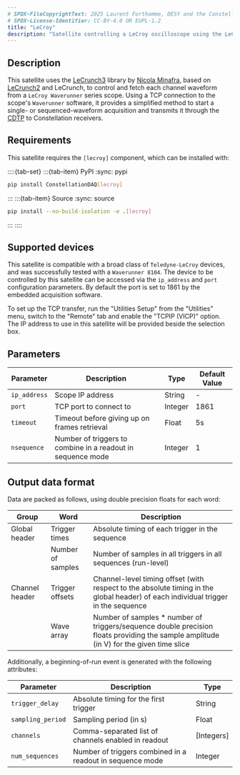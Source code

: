 ```yaml
---
# SPDX-FileCopyrightText: 2025 Laurent Forthomme, DESY and the Constellation authors
# SPDX-License-Identifier: CC-BY-4.0 OR EUPL-1.2
title: "LeCroy"
description: "Satellite controlling a LeCroy oscilloscope using the LeCrunch library"
---
```


## Description

This satellite uses the [LeCrunch3](https://github.com/nminafra/LeCrunch3) library by [Nicola Minafra](https://github.com/nminafra),
based on [LeCrunch2](https://github.com/BenLand100/LeCrunch2) and LeCrunch, to control and fetch each channel waveform from a `LeCroy Waverunner` series scope.
Using a TCP connection to the scope's `Waverunner` software, it provides a simplified method to start a single- or sequenced-waveform acquisition
and transmits it through the [CDTP](https://constellation.pages.desy.de/protocols/cdtp.html) to Constellation receivers.

## Requirements

This satellite requires the `[lecroy]` component, which can be installed with:

::::{tab-set}
:::{tab-item} PyPI
:sync: pypi

```sh
pip install ConstellationDAQ[lecroy]
```

:::
:::{tab-item} Source
:sync: source

```sh
pip install --no-build-isolation -e .[lecroy]
```

:::
::::


## Supported devices

This satellite is compatible with a broad class of `Teledyne-LeCroy` devices, and was successfully tested with a `Waverunner 8104`.
The device to be controlled by this satellite can be accessed via the `ip_address` and `port` configuration parameters.
By default the port is set to 1861 by the embedded acquisition software.

To set up the TCP transfer, run the "Utilities Setup" from the "Utilities" menu, switch to the "Remote" tab and enable the "TCPIP (VICP)" option.
The IP address to use in this satellite will be provided beside the selection box.

## Parameters

| Parameter | Description | Type | Default Value |
|-----------|-------------|------|---------------|
| `ip_address` | Scope IP address | String | - |
| `port` | TCP port to connect to | Integer | 1861 |
| `timeout` | Timeout before giving up on frames retrieval | Float | 5s |
| `nsequence` | Number of triggers to combine in a readout in sequence mode | Integer | 1 |

## Output data format

Data are packed as follows, using double precision floats for each word:

| Group | Word | Description |
|-------|------|-------------|
| Global header | Trigger times | Absolute timing of each trigger in the sequence |
|| Number of samples | Number of samples in all triggers in all sequences (run-level) |
| Channel header | Trigger offsets | Channel-level timing offset (with respect to the absolute timing in the global header) of each individual trigger in the sequence |
|| Wave array | Number of samples * number of triggers/sequence double precision floats providing the sample amplitude (in V) for the given time slice |

Additionally, a beginning-of-run event is generated with the following attributes:

| Parameter | Description | Type |
|-----------|-------------|------|
| `trigger_delay` | Absolute timing for the first trigger | String |
| `sampling_period` | Sampling period (in s) | Float |
| `channels` | Comma-separated list of channels enabled in readout | [Integers] |
| `num_sequences` | Number of triggers combined in a readout in sequence mode | Integer |
